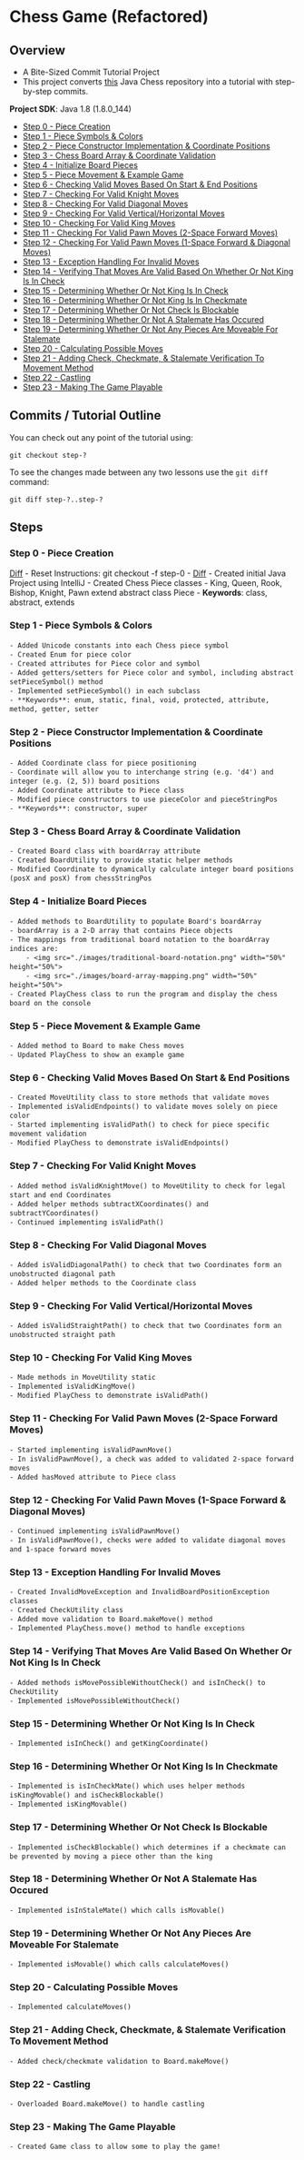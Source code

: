 # Chess Game (Refactored)

## Overview
- A Bite-Sized Commit Tutorial Project
- This project converts [this][original-chess-game-repo] Java Chess repository into a tutorial with step-by-step commits.

**Project SDK**: Java 1.8 (1.8.0_144)

- [Step 0 - Piece Creation](#step-0)
- [Step 1 - Piece Symbols & Colors](#step-1)
- [Step 2 - Piece Constructor Implementation & Coordinate Positions](#step-2)
- [Step 3 - Chess Board Array & Coordinate Validation](#step-3)
- [Step 4 - Initialize Board Pieces](#step-4)
- [Step 5 - Piece Movement & Example Game](#step-5)
- [Step 6 - Checking Valid Moves Based On Start & End Positions](#step-6)
- [Step 7 - Checking For Valid Knight Moves](#step-7)
- [Step 8 - Checking For Valid Diagonal Moves](#step-8)
- [Step 9 - Checking For Valid Vertical/Horizontal Moves](#step-9)
- [Step 10 - Checking For Valid King Moves](#step-10)
- [Step 11 - Checking For Valid Pawn Moves (2-Space Forward Moves)](#step-11)
- [Step 12 - Checking For Valid Pawn Moves (1-Space Forward & Diagonal Moves)](#step-12)
- [Step 13 - Exception Handling For Invalid Moves](#step-13)
- [Step 14 - Verifying That Moves Are Valid Based On Whether Or Not King Is In Check](#step-14)
- [Step 15 - Determining Whether Or Not King Is In Check](#step-15)
- [Step 16 - Determining Whether Or Not King Is In Checkmate](#step-16)
- [Step 17 - Determining Whether Or Not Check Is Blockable](#step-17)
- [Step 18 - Determining Whether Or Not A Stalemate Has Occured](#step-18)
- [Step 19 - Determining Whether Or Not Any Pieces Are Moveable For Stalemate](#step-19)
- [Step 20 - Calculating Possible Moves](#step-20)
- [Step 21 - Adding Check, Checkmate, & Stalemate Verification To Movement Method](#step-21)
- [Step 22 - Castling](#step-22)
- [Step 23 - Making The Game Playable](#step-23)

## Commits / Tutorial Outline

You can check out any point of the tutorial using:

```
git checkout step-?
```

To see the changes made between any two lessons use the `git diff` command:

```
git diff step-?..step-?

```

## Steps

### Step 0 - Piece Creation
[Diff][diff-0]
    - Reset Instructions: git checkout -f step-0
    - [Diff][diff-0]
    - Created initial Java Project using IntelliJ
    - Created Chess Piece classes
    - King, Queen, Rook, Bishop, Knight, Pawn extend abstract class Piece
    - **Keywords**: class, abstract, extends

### Step 1 - Piece Symbols & Colors
    - Added Unicode constants into each Chess piece symbol
    - Created Enum for piece color
    - Created attributes for Piece color and symbol
    - Added getters/setters for Piece color and symbol, including abstract setPieceSymbol() method
    - Implemented setPieceSymbol() in each subclass
    - **Keywords**: enum, static, final, void, protected, attribute, method, getter, setter

### Step 2 - Piece Constructor Implementation & Coordinate Positions
    - Added Coordinate class for piece positioning
    - Coordinate will allow you to interchange string (e.g. 'd4') and integer (e.g. (2, 5)) board positions
    - Added Coordinate attribute to Piece class
    - Modified piece constructors to use pieceColor and pieceStringPos
    - **Keywords**: constructor, super

### Step 3 - Chess Board Array & Coordinate Validation
    - Created Board class with boardArray attribute
    - Created BoardUtility to provide static helper methods
    - Modified Coordinate to dynamically calculate integer board positions (posX and posX) from chessStringPos

### Step 4 - Initialize Board Pieces
    - Added methods to BoardUtility to populate Board's boardArray
    - boardArray is a 2-D array that contains Piece objects
    - The mappings from traditional board notation to the boardArray indices are:
        - <img src="./images/traditional-board-notation.png" width="50%" height="50%">
        - <img src="./images/board-array-mapping.png" width="50%" height="50%">
    - Created PlayChess class to run the program and display the chess board on the console

### Step 5 - Piece Movement & Example Game
    - Added method to Board to make Chess moves
    - Updated PlayChess to show an example game

### Step 6 - Checking Valid Moves Based On Start & End Positions
    - Created MoveUtility class to store methods that validate moves
    - Implemented isValidEndpoints() to validate moves solely on piece color
    - Started implementing isValidPath() to check for piece specific movement validation
    - Modified PlayChess to demonstrate isValidEndpoints()

### Step 7 - Checking For Valid Knight Moves
    - Added method isValidKnightMove() to MoveUtility to check for legal start and end Coordinates
    - Added helper methods subtractXCoordinates() and subtractYCoordinates()
    - Continued implementing isValidPath()

### Step 8 - Checking For Valid Diagonal Moves
    - Added isValidDiagonalPath() to check that two Coordinates form an unobstructed diagonal path
    - Added helper methods to the Coordinate class

### Step 9 - Checking For Valid Vertical/Horizontal Moves
    - Added isValidStraightPath() to check that two Coordinates form an unobstructed straight path

### Step 10 - Checking For Valid King Moves
    - Made methods in MoveUtility static
    - Implemented isValidKingMove()
    - Modified PlayChess to demonstrate isValidPath()

### Step 11 - Checking For Valid Pawn Moves (2-Space Forward Moves)
    - Started implementing isValidPawnMove()
    - In isValidPawnMove(), a check was added to validated 2-space forward moves
    - Added hasMoved attribute to Piece class

### Step 12 - Checking For Valid Pawn Moves (1-Space Forward & Diagonal Moves)
    - Continued implementing isValidPawnMove()
    - In isValidPawnMove(), checks were added to validate diagonal moves and 1-space forward moves

### Step 13 - Exception Handling For Invalid Moves
    - Created InvalidMoveException and InvalidBoardPositionException classes
    - Created CheckUtility class
    - Added move validation to Board.makeMove() method
    - Implemented PlayChess.move() method to handle exceptions

### Step 14 - Verifying That Moves Are Valid Based On Whether Or Not King Is In Check
    - Added methods isMovePossibleWithoutCheck() and isInCheck() to CheckUtility
    - Implemented isMovePossibleWithoutCheck()

### Step 15 - Determining Whether Or Not King Is In Check
    - Implemented isInCheck() and getKingCoordinate()

### Step 16 - Determining Whether Or Not King Is In Checkmate
    - Implemented is isInCheckMate() which uses helper methods isKingMovable() and isCheckBlockable()
    - Implemented isKingMovable()

### Step 17 - Determining Whether Or Not Check Is Blockable
    - Implemented isCheckBlockable() which determines if a checkmate can be prevented by moving a piece other than the king

### Step 18 - Determining Whether Or Not A Stalemate Has Occured
    - Implemented isInStaleMate() which calls isMovable()

### Step 19 - Determining Whether Or Not Any Pieces Are Moveable For Stalemate
    - Implemented isMovable() which calls calculateMoves()

### Step 20 - Calculating Possible Moves
    - Implemented calculateMoves()

### Step 21 - Adding Check, Checkmate, & Stalemate Verification To Movement Method
    - Added check/checkmate validation to Board.makeMove()

### Step 22 - Castling
    - Overloaded Board.makeMove() to handle castling

### Step 23 - Making The Game Playable
    - Created Game class to allow some to play the game!

[original-chess-game-repo]: https://github.com/tpun27/Chess-Game
[diff-0]: https://github.com/tpun27/Refactored-Chess-Game/commit/0425b8d35fdd462fdea25d19fef104774ee72a28
